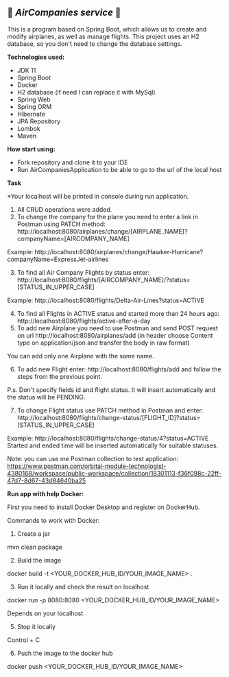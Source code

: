 🛫 *AirCompanies service*  🛫
-
This is a program based on Spring Boot, which allows us to create and modify airplanes, as well as manage flights.
This project uses an H2 database, so you don't need to change the database settings.

**Technologies used:**
- JDK 11
- Spring Boot
- Docker
- H2 database (if need I can replace it with MySql)
- Spring Web
- Spring ORM
- Hibernate
- JPA Repository
- Lombok
- Maven

**How start using:**
- Fork repository and clone it to your IDE
- Run AirCompaniesApplication to be able to go to the url of the local host

**Task**

*Your localhost will be printed in console during run application.

1) All CRUD operations were added.
2) To change the company for the plane you need to enter a link in Postman using PATCH method:
   http://localhost:8080/airplanes/change/[AIRPLANE_NAME]?companyName=[AIRCOMPANY_NAME]

Example: http://localhost:8080/airplanes/change/Hawker-Hurricane?companyName=ExpressJet-airlines

3) To find all Air Company Flights by status enter: http://localhost:8080/flights/[AIRCOMPANY_NAME]/?status=[STATUS_IN_UPPER_CASE]
   
Example: http://localhost:8080/flights/Delta-Air-Lines?status=ACTIVE

4) To find all Flights in ACTIVE status and started more than 24 hours ago: http://localhost:8080/flights/active-after-a-day
5) To add new Airplane you need to use Postman and send POST request on url http://localhost:8080/airplanes/add (in header choose Content type on application/json and transfer the body in raw format)

You can add only one Airplane with the same name.

6) To add new Flight enter: http://localhost:8080/flights/add and follow the steps from the previous point.

P.s. Don't specify fields id and flight status. It will insert automatically and the status will be PENDING.

7) To change Flight status use PATCH method in Postman and enter: http://localhost:8080/flights/change-status/[FLIGHT_ID]?status=[STATUS_IN_UPPER_CASE]

Example: http://localhost:8080/flights/change-status/4?status=ACTIVE
Started and ended time will be inserted automatically for suitable statuses. 

Note: you can use me Postman collection to test application: https://www.postman.com/orbital-module-technologist-4380168/workspace/public-workspace/collection/18301113-f36f098c-22ff-47d7-8d67-43d84640ba25

**Run app with help Docker:**

First you need to install Docker Desktop and register on DockerHub.

Commands to work with Docker:
1. Create a jar

mvn clean package

2. Build the image

docker build -t <YOUR_DOCKER_HUB_ID/YOUR_IMAGE_NAME> .

3. Run it locally and check the result on localhost

docker run -p 8080:8080 <YOUR_DOCKER_HUB_ID/YOUR_IMAGE_NAME>

Depends on your localhost

5. Stop it locally

Control + C

6. Push the image to the docker hub

docker push <YOUR_DOCKER_HUB_ID/YOUR_IMAGE_NAME>
  
